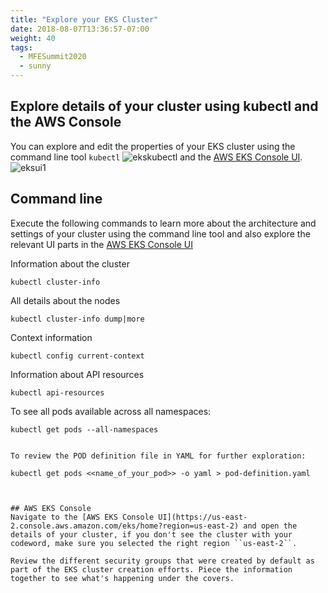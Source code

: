 ```yaml
---
title: "Explore your EKS Cluster"
date: 2018-08-07T13:36:57-07:00
weight: 40
tags:
  - MFESummit2020
  - sunny
---
```


## Explore details of your cluster using kubectl and the AWS Console

You can explore and edit the properties of your EKS cluster using the command line tool `kubectl` 
![ekskubectl](/images/mfe/ekskubectl.jpg?classes=border,shadow)
and the [AWS EKS Console UI](https://us-east-1.console.aws.amazon.com/eks/home?region=us-east-2).
![eksui1](/images/mfe/eksui1.jpg?classes=border,shadow)

## Command line
Execute the following commands to learn more about the architecture and settings of your cluster using the command line tool and also explore the relevant UI parts in the [AWS EKS Console UI](https://us-east-1.console.aws.amazon.com/eks/home?region=us-east-2)

Information about the cluster
```
kubectl cluster-info
```

All details about the nodes
```
kubectl cluster-info dump|more
```

Context information
```
kubectl config current-context
```

Information about API resources
```
kubectl api-resources

```
To see all pods available across all namespaces:

```
kubectl get pods --all-namespaces


To review the POD definition file in YAML for further exploration:

kubectl get pods <<name_of_your_pod>> -o yaml > pod-definition.yaml



## AWS EKS Console 
Navigate to the [AWS EKS Console UI](https://us-east-2.console.aws.amazon.com/eks/home?region=us-east-2) and open the details of your cluster, if you don't see the cluster with your codeword, make sure you selected the right region ``us-east-2``. 

Review the different security groups that were created by default as part of the EKS cluster creation efforts. Piece the information together to see what's happening under the covers. 
